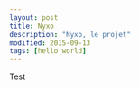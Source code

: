 ```yaml
---
layout: post
title: Nyxo
description: "Nyxo, le projet"
modified: 2015-09-13
tags: [hello world]
---
```


Test
